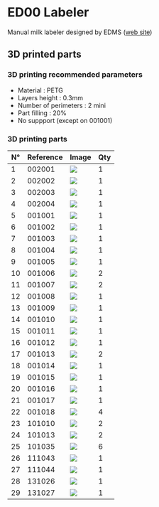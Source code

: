 # ED00 Labeler

Manual milk labeler designed by EDMS ([web site](https://www.ed-ms.fr))

## 3D printed parts

### 3D printing recommended parameters
- Material : PETG
- Layers height : 0.3mm
- Number of perimeters : 2 mini
- Part filling : 20%
- No suppport (except on 001001)



### 3D printing parts
| N° | Reference  |Image          | Qty |
| -- | ---------- | ---           | --- |
| 1  | 002001     |![](002001.jpg)| 1   |
| 2  | 002002     |![](002002.jpg)| 1   |
| 3  | 002003     |![](002003.jpg)| 1   |
| 4  | 002004     |![](002004.jpg)| 1   |
| 5  | 001001     |![](001001.jpg)| 1   |
| 6  | 001002     |![](001002.jpg)| 1   |
| 7  | 001003     |![](001003.jpg)| 1   |
| 8  | 001004     |![](001004.jpg)| 1   |
| 9  | 001005     |![](001005.jpg)| 1   |
| 10 | 001006     |![](001006.jpg)| 2   |
| 11 | 001007     |![](001007.jpg)| 2   |
| 12 | 001008     |![](001008.jpg)| 1   |
| 13 | 001009     |![](001009.jpg)| 1   |
| 14 | 001010     |![](001010.jpg)| 1   |
| 15 | 001011     |![](001011.jpg)| 1   |
| 16 | 001012     |![](001012.jpg)| 1   |
| 17 | 001013     |![](001013.jpg)| 2   |
| 18 | 001014     |![](001014.jpg)| 1   |
| 19 | 001015     |![](001015.jpg)| 1   |
| 20 | 001016     |![](001016.jpg)| 1   |
| 21 | 001017     |![](001017.jpg)| 1   |
| 22 | 001018     |![](001018.jpg)| 4   |
| 23 | 101010     |![](101010.jpg)| 2   |
| 24 | 101013     |![](101013.jpg)| 2   |
| 25 | 101035     |![](101035.jpg)| 6   |
| 26 | 111043     |![](111043.jpg)| 1   |
| 27 | 111044     |![](111044.jpg)| 1   |
| 28 | 131026     |![](131026.jpg)| 1   |
| 29 | 131027     |![](131027.jpg)| 1   |
